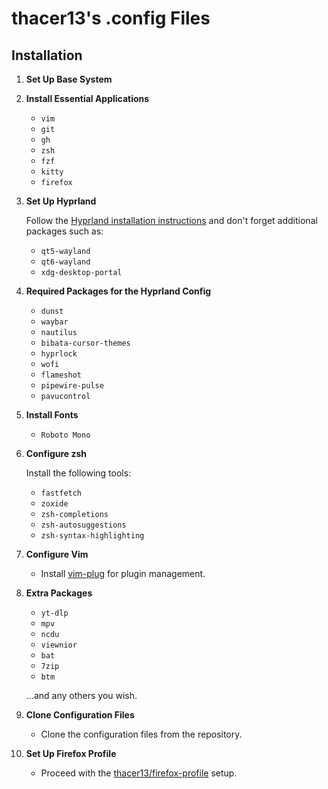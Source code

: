 # thacer13's .config Files

## Installation

1. **Set Up Base System**

2. **Install Essential Applications**

   - `vim`
   - `git`
   - `gh`
   - `zsh`
   - `fzf`
   - `kitty`
   - `firefox`

3. **Set Up Hyprland**

   Follow the [Hyprland installation instructions](https://wiki.hyprland.org/Hyprland-Installation) and don't forget additional packages such as:

   - `qt5-wayland`
   - `qt6-wayland`
   - `xdg-desktop-portal`

4. **Required Packages for the Hyprland Config**

   - `dunst`
   - `waybar`
   - `nautilus`
   - `bibata-cursor-themes`
   - `hyprlock`
   - `wofi`
   - `flameshot`
   - `pipewire-pulse`
   - `pavucontrol`

5. **Install Fonts**

   - `Roboto Mono`

6. **Configure zsh**

   Install the following tools:

   - `fastfetch`
   - `zoxide`
   - `zsh-completions`
   - `zsh-autosuggestions`
   - `zsh-syntax-highlighting`

7. **Configure Vim**

   - Install [vim-plug](https://github.com/junegunn/vim-plug) for plugin management.

8. **Extra Packages**

   - `yt-dlp`
   - `mpv`
   - `ncdu`
   - `viewnior`
   - `bat`
   - `7zip`
   - `btm`

   ...and any others you wish.

9. **Clone Configuration Files**

   - Clone the configuration files from the repository.

10. **Set Up Firefox Profile**

    - Proceed with the [thacer13/firefox-profile](https://github.com/thacer13/firefox-profile) setup.

